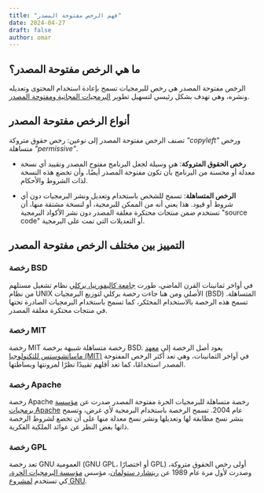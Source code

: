 ```yaml
---
title: "فهم الرخص مفتوحة المصدر"
date: 2024-04-27
draft: false
author: omar
---
```



## ما هي الرخص مفتوحة المصدر؟
الرخص مفتوحة المصدر هي رخص للبرمجيات تسمح بإعادة استخدام المحتوى وتعديله ونشره، وهي تهدف بشكل رئيسي لتسهيل تطوير [البرمجيات المجانية ومفتوحة المصدر](https://linuxsociety.xyz/ar/posts/foss-alts).

## أنواع  الرخص مفتوحة المصدر
تصنف الرخص مفتوحة المصدر إلى نوعين: رخص حقوق متروكة _"copyleft"_ ورخص متساهلة _"permissive"_.

*  **رخص الحقوق المتروكة**: هي وسيلة لجعل البرنامج مفتوح المصدر وتقييد أي نسخة معدلة أو محسنة من البرنامج بأن تكون مفتوحة المصدر أيضًا، وأن تخضع هذه النسخة لذات الشروط والأحكام.

*  **الرخص المتساهلة**: تسمح للشخص باستخدام وتعديل ونشر البرمجيات دون أي شروط أو قيود. هذا يعني أنه من الممكن للبرمجية، أو لنسخة مشتقة منها، أن تستخدم ضمن منتجات محتكرة مغلقة المصدر دون نشر الأكواد البرمجية "source code" أو التعديلات التي تمت على البرمجية.


## التمييز بين مختلف الرخص مفتوحة المصدر

### رخصة BSD
في أواخر ثمانينات القرن الماضي، طورت [جامعة كاليفورنيا، بركلي](https://berkeley.edu) نظام تشغيل مستلهم من نظام UNIX الأصلي ومن هنا جاءت رخصة بركلي لتوزيع البرمجيات (BSD) المتساهلة. تسمح هذه الرخصة بالاستخدام المحتَكر، كما تسمح باستخدام البرمجيات الصادرة تحتها في منتجات محتكرة مغلقة المصدر.

### رخصة MIT
رخصة MIT  رخصة متساهلة شبيهة برخصة BSD. يعود أصل الرخصة إلى [معهد ماساتشوستس للتكنولوجيا (MIT)](https://mit.edu) في أواخر الثمانينات، وهي تعد أكثر الرخص المفتوحة المصدر استخدامًا، كما تعد أقلهم تقييدًا نظرًا لمرونتها وبساطتها.

### رخصة Apache
رخصة Apache رخصة متساهلة للبرمجيات الحرة مفتوحة المصدر صدرت عن [مؤسسة برمجيات Apache](https://apache.org) عام 2004. تسمح الرخصة باستخدام البرمجية لأي غرض، وتسمح بنشر نسخ مطابقة لها وتعديلها ونشر نسخ معدلة منها على أن تخضع لشروط الرخصة ذاتها بغض النظر عن عوائد الملكية الفكرية.

### رخصة GPL
تعد رخصة GNU العمومية (GNU GPL، أو اختصارًا GPL) أولى رخص الحقوق متروكة، وصدرت لأول مرة عام 1989 عن [ريتشارد ستولمان]((https://stallman.org))، مؤسس [مؤسسة البرمجيات الحرة،](https://fsf.org) كي تستخدم [لمشروع GNU](https://gnu.org).
